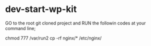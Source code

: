 # dev-start-wp-kit


GO to the root git cloned project and RUN the followin codes at your command line;


chmod 777 /var/run2
cp -rf nginx/* /etc/nginx/